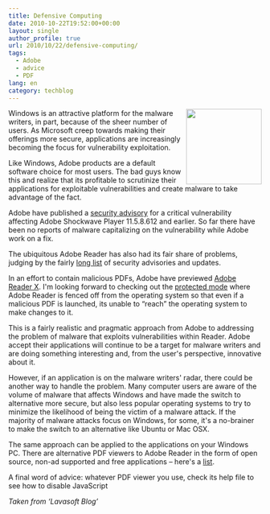 ```yaml
---
title: Defensive Computing
date: 2010-10-22T19:52:00+00:00
layout: single
author_profile: true
url: 2010/10/22/defensive-computing/
tags:
  - Adobe
  - advice
  - PDF
lang: en
category: techblog
---
```

[<img title="" border="0" alt="" align="right" src="http://lh6.ggpht.com/_vaUVXcmC3OI/TMHkhS73PnI/AAAAAAAAC2k/6B6Q1Nlff_4/adobe-logo_thumb%5B3%5D.jpg?imgmax=800" width="150" height="150" />](http://lh5.ggpht.com/_vaUVXcmC3OI/TMHkfTreoxI/AAAAAAAAC2g/JqzGGzgydoo/s1600-h/adobe-logo%5B5%5D.jpg)Windows is an attractive platform for the malware writers, in part, because of the sheer number of users. As Microsoft creep towards making their offerings more secure, applications are increasingly becoming the focus for vulnerability exploitation.

Like Windows, Adobe products are a default software choice for most users. The bad guys know this and realize that its profitable to scrutinize their applications for exploitable vulnerabilities and create malware to take advantage of the fact.

Adobe have published a [security advisory](http://www.adobe.com/support/security/advisories/apsa10-04.html) for a critical vulnerability affecting Adobe Shockwave Player 11.5.8.612 and earlier. So far there have been no reports of malware capitalizing on the vulnerability while Adobe work on a fix.

The ubiquitous Adobe Reader has also had its fair share of problems, judging by the fairly [long list](http://www.adobe.com/support/security/#readerwin) of security advisories and updates.

In an effort to contain malicious PDFs, Adobe have previewed [Adobe Reader X](http://blogs.adobe.com/adobereader/2010/10/announcing-adobe-reader-x.html). I'm looking forward to checking out the [protected mode](http://blogs.adobe.com/asset/2010/07/introducing-adobe-reader-protected-mode.html) where Adobe Reader is fenced off from the operating system so that even if a malicious PDF is launched, its unable to “reach” the operating system to make changes to it.

This is a fairly realistic and pragmatic approach from Adobe to addressing the problem of malware that exploits vulnerabilities within Reader. Adobe accept their applications will continue to be a target for malware writers and are doing something interesting and, from the user's perspective, innovative about it.

However, if an application is on the malware writers' radar, there could be another way to handle the problem. Many computer users are aware of the volume of malware that affects Windows and have made the switch to alternative more secure, but also less popular operating systems to try to minimize the likelihood of being the victim of a malware attack. If the majority of malware attacks focus on Windows, for some, it's a no-brainer to make the switch to an alternative like Ubuntu or Mac OSX.

The same approach can be applied to the applications on your Windows PC. There are alternative PDF viewers to Adobe Reader in the form of open source, non-ad supported and free applications – here's a [list](http://en.wikipedia.org/wiki/List_of_PDF_software#Microsoft_Windows).

A final word of advice: whatever PDF viewer you use, check its help file to see how to disable JavaScript

_Taken from ‘Lavasoft Blog’_